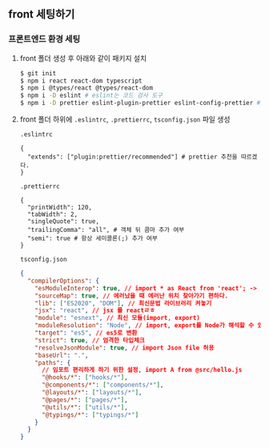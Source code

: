 ﻿## front 세팅하기

### 프론트엔드 환경 세팅

1. front 폴더 생성 후 아래와 같이 패키지 설치

   ```bash
   $ git init
   $ npm i react react-dom typescript
   $ npm i @types/react @types/react-dom
   $ npm i -D eslint # eslint는 코드 검사 도구
   $ npm i -D prettier eslint-plugin-prettier eslint-config-prettier #prettier 코드 정렬 도구
   ```

2. front 폴더 하위에 `.eslintrc`, `.prettierrc`, `tsconfig.json` 파일 생성

   `.eslintrc`

   ```
   {
     "extends": ["plugin:prettier/recommended"] # prettier 추천을 따르겠다.
   }
   ```

   `.prettierrc`

   ```
   {
     "printWidth": 120,
     "tabWidth": 2,
     "singleQuote": true,
     "trailingComma": "all", # 객체 뒤 콤마 추가 여부
     "semi": true # 항상 세미콜론(;) 추가 여부
   }
   ```

   `tsconfig.json`

   ```json
   {
     "compilerOptions": {
       "esModuleInterop": true, // import * as React from 'react'; -> import React from 'react';
       "sourceMap": true, // 에러났을 때 에러난 위치 찾아가기 편하다.
       "lib": ["ES2020", "DOM"], // 최신문법 라이브러리 켜놓기
       "jsx": "react", // jsx 를 reactㄹㅎ
       "module": "esnext", // 최신 모듈(import, export)
       "moduleResolution": "Node", // import, export를 Node가 해석할 수 있도록 함
       "target": "es5", // es5로 변환
       "strict": true, // 엄격한 타입체크
       "resolveJsonModule": true, // import Json file 허용
       "baseUrl": ".",
       "paths": {
         // 임포트 편리하게 하기 위한 설정, import A from @src/hello.js
         "@hooks/*": ["hooks/*"],
         "@components/*": ["components/*"],
         "@layouts/*": ["layouts/*"],
         "@pages/*": ["pages/*"],
         "@utils/*": ["utils/*"],
         "@typings/*": ["typings/*"]
       }
     }
   }
   ```
